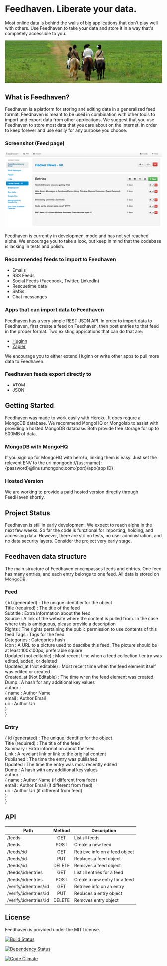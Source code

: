 # Feedhaven.  Liberate your data.
Most online data is behind the walls of big applications that don't play
well with others.  Use Feedhaven to take your data and store it in a way
that's completely accessible to you.  
   
![revolution](doc/images/revolution_wide.png)
## What is Feedhaven?

Feedhaven is a platform for storing and editing data in a generalized feed format.  Feedhaven is meant to be used in combination with other tools to import and export data from other applicaitons.  We suggest that you use Feedhaven to store most data that you care about on the internet, in order to keep forever and use easily for any purpose you choose.  

### Screenshot (Feed page)  
![screenshot](doc/images/screenshot-feed.png)
  
Feedhaven is currently in development mode and has not yet reached
alpha.  We encourage you to take a look, but keep in mind that the
codebase is lacking in tests and polish.


### Recommended feeds to import to Feedhaven
* Emails
* RSS Feeds
* Social Feeds (Facebook, Twitter, LinkedIn)
* Rescuetime data
* SMSs
* Chat messanges

### Apps that can import data to Feedhaven
Feedhaven has a very simple REST JSON API.  In order to import data to
Feedhaven, first create a feed on Feedhaven, then post entries to that
feed in the proper format.  Two existing applications that can do that are:
* [Huginn](https://github.com/cantino/huginn)
* [Zapier](https://zapier.com/)  
  
We encourage you to either extend Huginn or write other apps to pull
more data to Feedhaven.

### Feedhaven feeds export directly to
* ATOM
* JSON

## Getting Started
Feedhaven was made to work easily with Heroku.  It does requre a MongoDB
database.  We recommend MongoHQ or Mongolab to assist with providing a
hosted MongoDB database.  Both provide free storage for up to 500MB of
data.

### MongoDB with MongoHQ
If you sign up for MongoHQ with heroku, linking them is easy.  Just set the relevent ENV to
the uri mongodb://{username}:{password}@linus.mongohq.com:{port}/app{app
ID}

### Hosted Version
We are working to provide a paid hosted version directly through
FeedHaven shortly.

## Project Status
Feedhaven is still in early development.  We expect to reach alpha in the next
few weeks.  So far the code is functional for importing, holding, and
accessing data.  However, there are still no tests, no user
administration, and no data security layers.  Consider the project very
early stage.

## Feedhaven data structure
The main structure of Feedhaven encompasses feeds and entries.  One feed has many entries, and each entry belongs to one feed.  All data is stored on MongoDB.

### Feed
{ id (generated) : The unique identifier for the object  
  Title (required) : The title of the feed  
  Subtitle : Extra information about the feed  
  Source : A link of the website where the content is pulled from. In the case where this is ambiguous, please provide a description  
  Rights : The rights pertaining the public permission to use contents of this feed 
  Tags : Tags for the feed  
  Categories : Categories hash  
  Icon : A URL to a picture used to describe this feed. The picture should be at least 100x100px, preferable square  
  Updated (not editable) : Most recent time when a feed collection / entry was edited, added, or deleted  
  Updated_at (Not editable) : Most recent time when the feed element itself was edited or created  
  Created_at (Not Editable) : The time when the feed element was created  
  Dump : A hash for any additional key values  
  author :  
            { name : Author Name  
              email : Author Email  
              uri : Author Uri  
              }  
}

### Entry
{ id (generated) : The unique identifier for the object  
  Title (required) : The title of the feed  
  Summary : Extra information about the feed  
  Link : A revelant link or link to the original content  
  Published : The time the entry was published  
  Updated : The time the entry was most recently edited  
  Dump : A hash with any additional key values  
  author :  
            { name : Author Name (if different from feed)   
              email : Author Email (if different from feed)  
              uri : Author Uri (if different from feed)  
              }  
}
 
## API

| Path                     | Method   | Description                    |
| ------------------------ | :------: | ------------------------------ |
| /feeds                   | GET      | List all feeds                 |
| /feeds                   | POST     | Create a new feed              |
| /feeds/:id               | GET      | Retrieve info on a feed object |
| /feeds/:id               | PUT      | Replaces a feed object         |
| /feeds/:id               | DELETE   | Removes a feed object          |
| /feeds/:id/entries       | GET      | List all entries for a feed    |
| /feeds/:id/entries       | POST     | Create a new entry for a feed  |
| /verify/:id/entries/:id  | GET      | Retrieve info on an entry      |
| /verify/:id/entries/:id  | PUT      | Replaces a entry object        |
| /verify/:id/entries/:id  | DELETE   | Removes entry object           |
 

## License
Feedhaven is provided under the MIT License.


[![Build Status](https://travis-ci.org/OAGr/feedhaven.png)](https://travis-ci.org/OAGr/feedhaven)

[![Dependency Status](https://gemnasium.com/OAGr/feedhaven.png)](https://gemnasium.com/OAGr/feedhaven)

[![Code Climate](https://codeclimate.com/github/OAGr/feedhaven.png)](https://codeclimate.com/github/OAGr/feedhaven)
